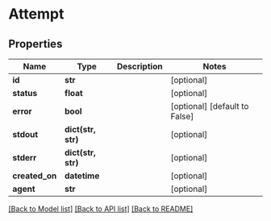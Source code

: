 # Attempt

## Properties
Name | Type | Description | Notes
------------ | ------------- | ------------- | -------------
**id** | **str** |  | [optional] 
**status** | **float** |  | [optional] 
**error** | **bool** |  | [optional] [default to False]
**stdout** | **dict(str, str)** |  | [optional] 
**stderr** | **dict(str, str)** |  | [optional] 
**created_on** | **datetime** |  | [optional] 
**agent** | **str** |  | [optional] 

[[Back to Model list]](../README.md#documentation-for-models) [[Back to API list]](../README.md#documentation-for-api-endpoints) [[Back to README]](../README.md)



